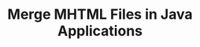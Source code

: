 ---
############################# Static ############################
layout: "autogen"
draft: false
path: "merger/java/mhtml/"
otherformats: PDF BMP CSV DOC DOCM DOCX DOT DOTM DOTX EPUB Excel HTML Image MHT ODP ODS ODT OneNote OTP OTT PDF PNG POTM POTX PPS PPSM PPSX PPT PPTM PPTX PS RTF TEX TIF TIFF TSV TXT VDX Visio VSDM VSDX VSSX VSSM VSTM VSTX VSX VTX Web Word Worksheet XLAM XLS XLSB XLSM XLSX XLT XLTM XLTX XPS 

############################# Head ############################
head_title: "Merge MHTML Files into One via Java Merger API"
head_description: "Merge multiple BMP files into a single file using Java documents merger API with all data, style and formatting as the source documents."

############################# Header ############################
title: "Merge MHTML Files in Java Applications"
description: "Merge multiple MHTML files into a single file using Java documents merger API. Merge selected pages or page ranges from various source documents into a single resultant document with all data, style and formatting as the source documents."

############################# SubMenu ############################
submenu:
    enable: true

############################# About ############################
about:
    enable: true
    title: "GroupDocs.Merger for Java API"
    content: |
        GroupDocs.Merger for Java library offers a simple solution to safely merge & split between a wide range of document formats including PDF, Microsoft Office (Word, Excel, PowerPoint, OneNote), OpenDocument, HTML, images and many others within .NET applications. By adding just a few lines of the code, perform several document operations such as move, remove, rotate, swap, extract or change the orientation of pages within the documents. The documents merging API also supports previewing document pages as an image to analyse the document structure, formatting and content on the page.
        
        GroupDocs.Merger APIs are well supported on all major operating systems and Java versions including J2SE 7.0 (1.7), J2SE 8.0 (1.8) and Java 10.

############################# Steps ############################
steps:
    enable: true
    title_left: "Merge Two or More MHTML Files in Java"
    content_left: |
        [GroupDocs.Merger](https://products.groupdocs.com/merger/java/) makes it easy for Java developers to merge multiple MHTML files by implementing a few easy steps.

        *   Create an instance of **Merger** class and load MHTML file.
        *   Call **Join** method of **Merger** class instance and load another MHTML file.
        *   Call **Save** method of **Merger** class instance to save the merged document.
        
    title_right: "System Requirements"
    content_right: |
        Before executing the code example below, please make sure that you have the following prerequisites installled on your system.

        *   Operating Systems: Microsoft Windows, Linux, MacOS
        *   Development Environments: NetBeans, IntelliJ IDEA, Eclipse
        *   Frameworks: Java 7 (1.7) and above
        *   Download the latest version of GroupDocs.Merger for Java from [Maven](https://repository.groupdocs.com/webapp/#/artifacts/browse/tree/General/repo/com/groupdocs/groupdocs-merger)
        
    code: |
        ```cs
        // Merge MHTML files using GroupDocs.Merger API
        // Instantiate Merger with input MHTML document
        Merger merger = new Merger("input_1.mhtml"))
          {
            // Call Join method of Merger class instance and pass second source document path
            merger.Join("input_2.mhtml");
            
            // Call Save method of Merger class instance to save merged document
            merger.Save("merged-file.mhtml");
          }
        ```
        

demos:
    enable: true
        

about_formats:
    enable: true


more_formats:
    enable: true


back_to_top:
    enable: true
---